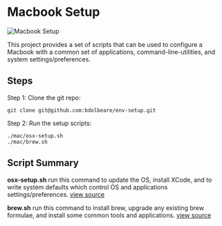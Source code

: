# Macbook Setup

![Macbook Setup](http://macdown.uranusjr.com/static/images/logo-160.png)

This project provides a set of scripts that can be used to configure a Macbook with a common set of applications, command-line-utilities, and system settings/preferences.



## Steps

Step 1: Clone the git repo:

```
git clone git@github.com:bdolbeare/env-setup.git
```


Step 2:  Run the setup scripts:

```
./mac/osx-setup.sh
./mac/brew.sh
```

## Script Summary

**osx-setup.sh** run this command to update the OS, install XCode, and to write system defaults which control OS and applications settings/preferences. [view source](https://github.com/bdolbeare/env-setup/tree/master/mac/osx-setup.sh)

**brew.sh** run this command to install brew, upgrade any existing brew formulae, and install some common tools and applications. [view source](https://github.com/bdolbeare/env-setup/tree/master/mac/brew.sh)

